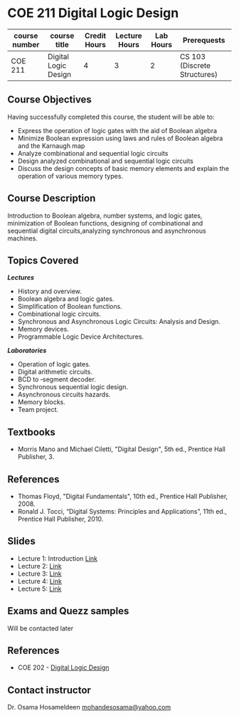 # COE 211 Digital Logic Design
| course number | course title | Credit Hours | Lecture Hours | Lab Hours | Prerequests |
|---------------|--------------|--------------|---------------|-----------|-------------|
|COE 211        |Digital Logic Design|4 |3 |2 | CS 103 (Discrete Structures) |

## Course Objectives
Having successfully completed this course, the student will be able to:
* Express the operation of logic gates with the aid of Boolean algebra
* Minimize Boolean expression using laws and rules of Boolean algebra and the Karnaugh map
* Analyze combinational and sequential logic circuits
* Design analyzed combinational and sequential logic circuits
* Discuss the design concepts of basic memory elements and explain the operation of various memory types.

## Course Description
Introduction to Boolean algebra, number systems, and logic gates, minimization of Boolean functions, designing of combinational and sequential digital circuits,analyzing synchronous and asynchronous machines.

## Topics Covered
_**Lectures**_
* History and overview.
* Boolean algebra and logic gates.
* Simplification of Boolean functions.
* Combinational logic circuits.
* Synchronous and Asynchronous Logic Circuits: Analysis and Design.
* Memory devices.
* Programmable Logic Device Architectures.

_**Laboratories**_
* Operation of logic gates.
* Digital arithmetic circuits.
* BCD to ‐segment decoder.
* Synchronous sequential logic design.
* Asynchronous circuits hazards.
* Memory blocks.
* Team project.

## Textbooks
* Morris Mano and Michael Ciletti, "Digital Design", 5th ed., Prentice Hall Publisher, 3.
## References
* Thomas Floyd, "Digital Fundamentals", 10th ed., Prentice Hall Publisher, 2008.
* Ronald J. Tocci, “Digital Systems: Principles and Applications”, 11th ed., Prentice Hall Publisher, 2010.

## Slides
* Lecture 1: Introduction [Link](https://github.com/mohandesosama/digital_logic_design_course/blob/master/course_slides/Ch01.ppt)
* Lecture 2: [Link](https://github.com/mohandesosama/digital_logic_design_course/blob/master/course_slides/Ch02-A.ppt)
* Lecture 3: [Link](https://github.com/mohandesosama/digital_logic_design_course/blob/master/course_slides/Ch02-B.ppt)
* Lecture 4: [Link](https://github.com/mohandesosama/digital_logic_design_course/blob/master/course_slides/Ch03.ppt)
* Lecture 5: [Link](https://github.com/mohandesosama/digital_logic_design_course/blob/master/course_slides/Ch04.ppt)

## Exams and Quezz samples
Will be contacted later

## References
* COE 202 - [Digital Logic Design](https://faculty.kfupm.edu.sa/COE/mudawar/coe202/202/index.htm) 

## Contact instructor
Dr. Osama Hosameldeen
mohandesosama@yahoo.com
